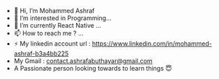 - 👋 Hi, I’m Mohammed Ashraf
- 👀 I’m interested in Programming...
- 🌱 I’m currently React Native ...
- 📫 How to reach me ?  ...
- ⚡ My linkedin account url : https://www.linkedin.com/in/mohammed-ashraf-b3a4bb225
- My Gmail : contact.ashrafabuthayar@gmail.com
- A Passionate person looking towards to learn things 😇
